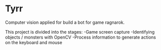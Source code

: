 # Tyrr
Computer vision applied for build a bot for game ragnarok.

This project is divided into the stages:
-Game screen capture
-Identifying objects / monsters with OpenCV
-Process information to generate actions on the keyboard and mouse
